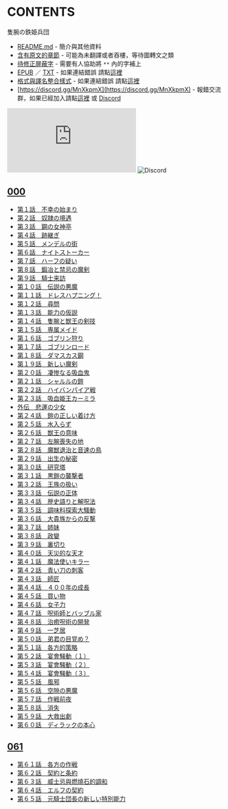 # CONTENTS

隻腕の鉄姫兵団


- [README.md](README.md) - 簡介與其他資料
- [含有原文的章節](ja.md) - 可能為未翻譯或者吞樓，等待圖轉文之類
- [待修正屏蔽字](%E5%BE%85%E4%BF%AE%E6%AD%A3%E5%B1%8F%E8%94%BD%E5%AD%97.md) - 需要有人協助將 `**` 內的字補上
- [EPUB](https://gitlab.com/demonovel/epub-txt/blob/master/syosetu_out/%E9%9A%BB%E8%85%95%E3%81%AE%E9%89%84%E5%A7%AB%E5%85%B5%E5%9B%A3.epub) ／ [TXT](https://gitlab.com/demonovel/epub-txt/blob/master/syosetu_out/out/%E9%9A%BB%E8%85%95%E3%81%AE%E9%89%84%E5%A7%AB%E5%85%B5%E5%9B%A3.out.txt) - 如果連結錯誤 請點[這裡](https://gitlab.com/demonovel/epub-txt/tree/master)
- [格式與譯名整合樣式](https://github.com/bluelovers/node-novel/blob/master/lib/locales/%E9%9A%BB%E8%85%95%E3%81%AE%E9%89%84%E5%A7%AB%E5%85%B5%E5%9B%A3.ts) - 如果連結錯誤 請點[這裡](https://github.com/bluelovers/node-novel/tree/master/lib/locales)
- [https://discord.gg/MnXkpmX](https://discord.gg/MnXkpmX) - 報錯交流群，如果已經加入請點[這裡](https://discordapp.com/channels/467794087769014273/467794088285175809) 或 [Discord](https://discordapp.com/channels/@me)


![導航目錄](https://chart.apis.google.com/chart?cht=qr&chs=150x150&chl=https://gitee.com/bluelovers/novel/blob/master/syosetu_out/隻腕の鉄姫兵団/導航目錄.md)  ![Discord](https://chart.apis.google.com/chart?cht=qr&chs=150x150&chl=https://discord.gg/MnXkpmX)




## [000](00000_000)

- [第１話　不幸の始まり](00000_000/00010_%E7%AC%AC%EF%BC%91%E8%A9%B1%E3%80%80%E4%B8%8D%E5%B9%B8%E3%81%AE%E5%A7%8B%E3%81%BE%E3%82%8A.txt)
- [第２話　奴隷の境遇](00000_000/00020_%E7%AC%AC%EF%BC%92%E8%A9%B1%E3%80%80%E5%A5%B4%E9%9A%B7%E3%81%AE%E5%A2%83%E9%81%87.txt)
- [第３話　鋼の女神亭](00000_000/00030_%E7%AC%AC%EF%BC%93%E8%A9%B1%E3%80%80%E9%8B%BC%E3%81%AE%E5%A5%B3%E7%A5%9E%E4%BA%AD.txt)
- [第４話　跡継ぎ](00000_000/00040_%E7%AC%AC%EF%BC%94%E8%A9%B1%E3%80%80%E8%B7%A1%E7%B6%99%E3%81%8E.txt)
- [第５話　メンデルの街](00000_000/00050_%E7%AC%AC%EF%BC%95%E8%A9%B1%E3%80%80%E3%83%A1%E3%83%B3%E3%83%87%E3%83%AB%E3%81%AE%E8%A1%97.txt)
- [第６話　ナイトストーカー](00000_000/00060_%E7%AC%AC%EF%BC%96%E8%A9%B1%E3%80%80%E3%83%8A%E3%82%A4%E3%83%88%E3%82%B9%E3%83%88%E3%83%BC%E3%82%AB%E3%83%BC.txt)
- [第７話　ハーフの疑い](00000_000/00070_%E7%AC%AC%EF%BC%97%E8%A9%B1%E3%80%80%E3%83%8F%E3%83%BC%E3%83%95%E3%81%AE%E7%96%91%E3%81%84.txt)
- [第８話　鍛冶と禁忌の魔剣](00000_000/00080_%E7%AC%AC%EF%BC%98%E8%A9%B1%E3%80%80%E9%8D%9B%E5%86%B6%E3%81%A8%E7%A6%81%E5%BF%8C%E3%81%AE%E9%AD%94%E5%89%A3.txt)
- [第９話　騎士来訪](00000_000/00090_%E7%AC%AC%EF%BC%99%E8%A9%B1%E3%80%80%E9%A8%8E%E5%A3%AB%E6%9D%A5%E8%A8%AA.txt)
- [第１０話　伝説の悪魔](00000_000/00100_%E7%AC%AC%EF%BC%91%EF%BC%90%E8%A9%B1%E3%80%80%E4%BC%9D%E8%AA%AC%E3%81%AE%E6%82%AA%E9%AD%94.txt)
- [第１１話　ドレスハプニング！](00000_000/00110_%E7%AC%AC%EF%BC%91%EF%BC%91%E8%A9%B1%E3%80%80%E3%83%89%E3%83%AC%E3%82%B9%E3%83%8F%E3%83%97%E3%83%8B%E3%83%B3%E3%82%B0%EF%BC%81.txt)
- [第１２話　尋問](00000_000/00120_%E7%AC%AC%EF%BC%91%EF%BC%92%E8%A9%B1%E3%80%80%E5%B0%8B%E5%95%8F.txt)
- [第１３話　能力の仮説](00000_000/00130_%E7%AC%AC%EF%BC%91%EF%BC%93%E8%A9%B1%E3%80%80%E8%83%BD%E5%8A%9B%E3%81%AE%E4%BB%AE%E8%AA%AC.txt)
- [第１４話　隻腕と獣王の剣技](00000_000/00140_%E7%AC%AC%EF%BC%91%EF%BC%94%E8%A9%B1%E3%80%80%E9%9A%BB%E8%85%95%E3%81%A8%E7%8D%A3%E7%8E%8B%E3%81%AE%E5%89%A3%E6%8A%80.txt)
- [第１５話　専属メイド](00000_000/00150_%E7%AC%AC%EF%BC%91%EF%BC%95%E8%A9%B1%E3%80%80%E5%B0%82%E5%B1%9E%E3%83%A1%E3%82%A4%E3%83%89.txt)
- [第１６話　ゴブリン狩り](00000_000/00160_%E7%AC%AC%EF%BC%91%EF%BC%96%E8%A9%B1%E3%80%80%E3%82%B4%E3%83%96%E3%83%AA%E3%83%B3%E7%8B%A9%E3%82%8A.txt)
- [第１７話　ゴブリンロード](00000_000/00170_%E7%AC%AC%EF%BC%91%EF%BC%97%E8%A9%B1%E3%80%80%E3%82%B4%E3%83%96%E3%83%AA%E3%83%B3%E3%83%AD%E3%83%BC%E3%83%89.txt)
- [第１８話　ダマスカス鋼](00000_000/00180_%E7%AC%AC%EF%BC%91%EF%BC%98%E8%A9%B1%E3%80%80%E3%83%80%E3%83%9E%E3%82%B9%E3%82%AB%E3%82%B9%E9%8B%BC.txt)
- [第１９話　新しい魔剣](00000_000/00190_%E7%AC%AC%EF%BC%91%EF%BC%99%E8%A9%B1%E3%80%80%E6%96%B0%E3%81%97%E3%81%84%E9%AD%94%E5%89%A3.txt)
- [第２０話　凄惨なる吸血鬼](00000_000/00200_%E7%AC%AC%EF%BC%92%EF%BC%90%E8%A9%B1%E3%80%80%E5%87%84%E6%83%A8%E3%81%AA%E3%82%8B%E5%90%B8%E8%A1%80%E9%AC%BC.txt)
- [第２１話　シャルルの鎧](00000_000/00210_%E7%AC%AC%EF%BC%92%EF%BC%91%E8%A9%B1%E3%80%80%E3%82%B7%E3%83%A3%E3%83%AB%E3%83%AB%E3%81%AE%E9%8E%A7.txt)
- [第２２話　ハイバンパイア戦](00000_000/00220_%E7%AC%AC%EF%BC%92%EF%BC%92%E8%A9%B1%E3%80%80%E3%83%8F%E3%82%A4%E3%83%90%E3%83%B3%E3%83%91%E3%82%A4%E3%82%A2%E6%88%A6.txt)
- [第２３話　吸血姫王カーミラ](00000_000/00230_%E7%AC%AC%EF%BC%92%EF%BC%93%E8%A9%B1%E3%80%80%E5%90%B8%E8%A1%80%E5%A7%AB%E7%8E%8B%E3%82%AB%E3%83%BC%E3%83%9F%E3%83%A9.txt)
- [外伝　悲運の少女](00000_000/00240_%E5%A4%96%E4%BC%9D%E3%80%80%E6%82%B2%E9%81%8B%E3%81%AE%E5%B0%91%E5%A5%B3.txt)
- [第２４話　鎧の正しい着け方](00000_000/00250_%E7%AC%AC%EF%BC%92%EF%BC%94%E8%A9%B1%E3%80%80%E9%8E%A7%E3%81%AE%E6%AD%A3%E3%81%97%E3%81%84%E7%9D%80%E3%81%91%E6%96%B9.txt)
- [第２５話　水入らず](00000_000/00260_%E7%AC%AC%EF%BC%92%EF%BC%95%E8%A9%B1%E3%80%80%E6%B0%B4%E5%85%A5%E3%82%89%E3%81%9A.txt)
- [第２６話　獣王の意味](00000_000/00270_%E7%AC%AC%EF%BC%92%EF%BC%96%E8%A9%B1%E3%80%80%E7%8D%A3%E7%8E%8B%E3%81%AE%E6%84%8F%E5%91%B3.txt)
- [第２７話　左腕喪失の地](00000_000/00280_%E7%AC%AC%EF%BC%92%EF%BC%97%E8%A9%B1%E3%80%80%E5%B7%A6%E8%85%95%E5%96%AA%E5%A4%B1%E3%81%AE%E5%9C%B0.txt)
- [第２８話　魔獣退治と音速の鳥](00000_000/00290_%E7%AC%AC%EF%BC%92%EF%BC%98%E8%A9%B1%E3%80%80%E9%AD%94%E7%8D%A3%E9%80%80%E6%B2%BB%E3%81%A8%E9%9F%B3%E9%80%9F%E3%81%AE%E9%B3%A5.txt)
- [第２９話　出生の秘密](00000_000/00300_%E7%AC%AC%EF%BC%92%EF%BC%99%E8%A9%B1%E3%80%80%E5%87%BA%E7%94%9F%E3%81%AE%E7%A7%98%E5%AF%86.txt)
- [第３０話　研究塔](00000_000/00310_%E7%AC%AC%EF%BC%93%EF%BC%90%E8%A9%B1%E3%80%80%E7%A0%94%E7%A9%B6%E5%A1%94.txt)
- [第３１話　黒鎧の襲撃者](00000_000/00320_%E7%AC%AC%EF%BC%93%EF%BC%91%E8%A9%B1%E3%80%80%E9%BB%92%E9%8E%A7%E3%81%AE%E8%A5%B2%E6%92%83%E8%80%85.txt)
- [第３２話　王族の扱い](00000_000/00330_%E7%AC%AC%EF%BC%93%EF%BC%92%E8%A9%B1%E3%80%80%E7%8E%8B%E6%97%8F%E3%81%AE%E6%89%B1%E3%81%84.txt)
- [第３３話　伝説の正体](00000_000/00340_%E7%AC%AC%EF%BC%93%EF%BC%93%E8%A9%B1%E3%80%80%E4%BC%9D%E8%AA%AC%E3%81%AE%E6%AD%A3%E4%BD%93.txt)
- [第３４話　歴史語りと解呪法](00000_000/00350_%E7%AC%AC%EF%BC%93%EF%BC%94%E8%A9%B1%E3%80%80%E6%AD%B4%E5%8F%B2%E8%AA%9E%E3%82%8A%E3%81%A8%E8%A7%A3%E5%91%AA%E6%B3%95.txt)
- [第３５話　調味料探索大騷動](00000_000/00360_%E7%AC%AC%EF%BC%93%EF%BC%95%E8%A9%B1%E3%80%80%E8%AA%BF%E5%91%B3%E6%96%99%E6%8E%A2%E7%B4%A2%E5%A4%A7%E9%A8%B7%E5%8B%95.txt)
- [第３６話　大貴族からの反撃](00000_000/00370_%E7%AC%AC%EF%BC%93%EF%BC%96%E8%A9%B1%E3%80%80%E5%A4%A7%E8%B2%B4%E6%97%8F%E3%81%8B%E3%82%89%E3%81%AE%E5%8F%8D%E6%92%83.txt)
- [第３７話　姉妹](00000_000/00380_%E7%AC%AC%EF%BC%93%EF%BC%97%E8%A9%B1%E3%80%80%E5%A7%89%E5%A6%B9.txt)
- [第３８話　政變](00000_000/00390_%E7%AC%AC%EF%BC%93%EF%BC%98%E8%A9%B1%E3%80%80%E6%94%BF%E8%AE%8A.txt)
- [第３９話　裏切り](00000_000/00400_%E7%AC%AC%EF%BC%93%EF%BC%99%E8%A9%B1%E3%80%80%E8%A3%8F%E5%88%87%E3%82%8A.txt)
- [第４０話　天災的な天才](00000_000/00410_%E7%AC%AC%EF%BC%94%EF%BC%90%E8%A9%B1%E3%80%80%E5%A4%A9%E7%81%BD%E7%9A%84%E3%81%AA%E5%A4%A9%E6%89%8D.txt)
- [第４１話　魔法使いキラー](00000_000/00420_%E7%AC%AC%EF%BC%94%EF%BC%91%E8%A9%B1%E3%80%80%E9%AD%94%E6%B3%95%E4%BD%BF%E3%81%84%E3%82%AD%E3%83%A9%E3%83%BC.txt)
- [第４２話　青い刀の刺客](00000_000/00430_%E7%AC%AC%EF%BC%94%EF%BC%92%E8%A9%B1%E3%80%80%E9%9D%92%E3%81%84%E5%88%80%E3%81%AE%E5%88%BA%E5%AE%A2.txt)
- [第４３話　師匠](00000_000/00440_%E7%AC%AC%EF%BC%94%EF%BC%93%E8%A9%B1%E3%80%80%E5%B8%AB%E5%8C%A0.txt)
- [第４４話　４００年の成長](00000_000/00450_%E7%AC%AC%EF%BC%94%EF%BC%94%E8%A9%B1%E3%80%80%EF%BC%94%EF%BC%90%EF%BC%90%E5%B9%B4%E3%81%AE%E6%88%90%E9%95%B7.txt)
- [第４５話　買い物](00000_000/00460_%E7%AC%AC%EF%BC%94%EF%BC%95%E8%A9%B1%E3%80%80%E8%B2%B7%E3%81%84%E7%89%A9.txt)
- [第４６話　女子力](00000_000/00470_%E7%AC%AC%EF%BC%94%EF%BC%96%E8%A9%B1%E3%80%80%E5%A5%B3%E5%AD%90%E5%8A%9B.txt)
- [第４７話　呪術師とバッブル家](00000_000/00480_%E7%AC%AC%EF%BC%94%EF%BC%97%E8%A9%B1%E3%80%80%E5%91%AA%E8%A1%93%E5%B8%AB%E3%81%A8%E3%83%90%E3%83%83%E3%83%96%E3%83%AB%E5%AE%B6.txt)
- [第４８話　治癒呪術の開発](00000_000/00490_%E7%AC%AC%EF%BC%94%EF%BC%98%E8%A9%B1%E3%80%80%E6%B2%BB%E7%99%92%E5%91%AA%E8%A1%93%E3%81%AE%E9%96%8B%E7%99%BA.txt)
- [第４９話　一芝居](00000_000/00500_%E7%AC%AC%EF%BC%94%EF%BC%99%E8%A9%B1%E3%80%80%E4%B8%80%E8%8A%9D%E5%B1%85.txt)
- [第５０話　弟君の目覚め？](00000_000/00510_%E7%AC%AC%EF%BC%95%EF%BC%90%E8%A9%B1%E3%80%80%E5%BC%9F%E5%90%9B%E3%81%AE%E7%9B%AE%E8%A6%9A%E3%82%81%EF%BC%9F.txt)
- [第５１話　各方的策略](00000_000/00520_%E7%AC%AC%EF%BC%95%EF%BC%91%E8%A9%B1%E3%80%80%E5%90%84%E6%96%B9%E7%9A%84%E7%AD%96%E7%95%A5.txt)
- [第５２話　宴會騒動（１）](00000_000/00530_%E7%AC%AC%EF%BC%95%EF%BC%92%E8%A9%B1%E3%80%80%E5%AE%B4%E6%9C%83%E9%A8%92%E5%8B%95%EF%BC%88%EF%BC%91%EF%BC%89.txt)
- [第５３話　宴會騒動（２）](00000_000/00540_%E7%AC%AC%EF%BC%95%EF%BC%93%E8%A9%B1%E3%80%80%E5%AE%B4%E6%9C%83%E9%A8%92%E5%8B%95%EF%BC%88%EF%BC%92%EF%BC%89.txt)
- [第５４話　宴會騒動（３）](00000_000/00550_%E7%AC%AC%EF%BC%95%EF%BC%94%E8%A9%B1%E3%80%80%E5%AE%B4%E6%9C%83%E9%A8%92%E5%8B%95%EF%BC%88%EF%BC%93%EF%BC%89.txt)
- [第５５話　風邪](00000_000/00560_%E7%AC%AC%EF%BC%95%EF%BC%95%E8%A9%B1%E3%80%80%E9%A2%A8%E9%82%AA.txt)
- [第５６話　空隙の悪魔](00000_000/00570_%E7%AC%AC%EF%BC%95%EF%BC%96%E8%A9%B1%E3%80%80%E7%A9%BA%E9%9A%99%E3%81%AE%E6%82%AA%E9%AD%94.txt)
- [第５７話　作戦前夜](00000_000/00580_%E7%AC%AC%EF%BC%95%EF%BC%97%E8%A9%B1%E3%80%80%E4%BD%9C%E6%88%A6%E5%89%8D%E5%A4%9C.txt)
- [第５８話　消失](00000_000/00590_%E7%AC%AC%EF%BC%95%EF%BC%98%E8%A9%B1%E3%80%80%E6%B6%88%E5%A4%B1.txt)
- [第５９話　大救出劇](00000_000/00600_%E7%AC%AC%EF%BC%95%EF%BC%99%E8%A9%B1%E3%80%80%E5%A4%A7%E6%95%91%E5%87%BA%E5%8A%87.txt)
- [第６０話　ディラックの本心](00000_000/00610_%E7%AC%AC%EF%BC%96%EF%BC%90%E8%A9%B1%E3%80%80%E3%83%87%E3%82%A3%E3%83%A9%E3%83%83%E3%82%AF%E3%81%AE%E6%9C%AC%E5%BF%83.txt)


## [061](00010_061)

- [第６１話　各方の作戦](00010_061/00620_%E7%AC%AC%EF%BC%96%EF%BC%91%E8%A9%B1%E3%80%80%E5%90%84%E6%96%B9%E3%81%AE%E4%BD%9C%E6%88%A6.txt)
- [第６２話　契約と条約](00010_061/00630_%E7%AC%AC%EF%BC%96%EF%BC%92%E8%A9%B1%E3%80%80%E5%A5%91%E7%B4%84%E3%81%A8%E6%9D%A1%E7%B4%84.txt)
- [第６３話　威士忌與燃燒石的調和](00010_061/00640_%E7%AC%AC%EF%BC%96%EF%BC%93%E8%A9%B1%E3%80%80%E5%A8%81%E5%A3%AB%E5%BF%8C%E8%88%87%E7%87%83%E7%87%92%E7%9F%B3%E7%9A%84%E8%AA%BF%E5%92%8C.txt)
- [第６４話　エルフの契約](00010_061/00650_%E7%AC%AC%EF%BC%96%EF%BC%94%E8%A9%B1%E3%80%80%E3%82%A8%E3%83%AB%E3%83%95%E3%81%AE%E5%A5%91%E7%B4%84.txt)
- [第６５話　元騎士団長の新しい特別能力](00010_061/00660_%E7%AC%AC%EF%BC%96%EF%BC%95%E8%A9%B1%E3%80%80%E5%85%83%E9%A8%8E%E5%A3%AB%E5%9B%A3%E9%95%B7%E3%81%AE%E6%96%B0%E3%81%97%E3%81%84%E7%89%B9%E5%88%A5%E8%83%BD%E5%8A%9B.txt)

